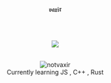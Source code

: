 <p align="center"> 𝖛𝖆𝖝𝖎𝖗 <p align="center">
  
<br>
   <br>
<p align="center">  
<img src="https://c.tenor.com/CeiYlOyw55oAAAAi/pokemon-pixel-art.gif">
</p>
<p align="center">
   <br>
   <img src="https://komarev.com/ghpvc/?username=novaxir&color=8E64D0" alt="notvaxir" />
   <br>
   Currently learning JS , C++ , Rust
   

